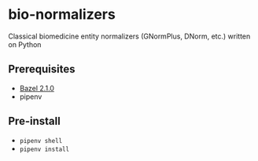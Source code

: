 # bio-normalizers
Classical biomedicine entity normalizers (GNormPlus, DNorm, etc.) written on Python

## Prerequisites

- [Bazel 2.1.0](https://github.com/bazelbuild/bazel/releases/tag/2.1.0)
- pipenv

## Pre-install

- `pipenv shell`
- `pipenv install`
